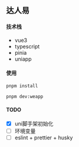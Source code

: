 ## 达人易

#### 技术栈
+ vue3
+ typescript
+ pinia
+ uniapp

#### 使用
```bash
pnpm install

pnpm dev:weapp
```

#### TODO
- [x] uni脚手架初始化
- [ ] 环境变量
- [ ] eslint + prettier + husky
